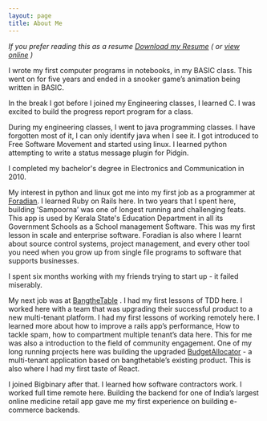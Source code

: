 ```yaml
---
layout: page
title: About Me
---
```


_If you prefer reading this as a resume [Download my Resume](/resume.pdf) ( or [view online](/resume.html) )_

I wrote my first computer programs in notebooks, in my BASIC class. This went on for five years and ended in a snooker game’s animation being written in BASIC.

In the break I got before I joined my Engineering classes, I learned C. I was excited to build the progress report program for a class.

During my engineering classes, I went to java programming classes. I have forgotten most of it, I can only identify java when I see it. I got introduced to Free Software Movement and started using linux. I learned python attempting to write a status message plugin for Pidgin.

I completed my bachelor's degree in Electronics and Communication in 2010.

My interest in python and linux got me into my first job as a programmer at [Foradian](foradian.com). I learned Ruby on Rails here. In two years that I spent here, building 'Sampoorna’ was one of longest running and challenging feats. This app is used by Kerala State's Education Department in all its Government Schools as a School management Software. This was my first lesson in scale and enterprise software.
Foradian is also where I learnt about source control systems, project management, and every other tool you need when you grow up from single file programs to software that supports businesses.

I spent six months working with my friends trying to start up - it failed miserably.

My next job was at [BangtheTable](bangthetable.com) . I had my first lessons of TDD here. I worked here with a team that was upgrading their successful product to a new multi-tenant platform. I had my first lessons of working remotely here. I learned more about how to improve a rails app’s performance, How to tackle spam, how to compartment multiple tenant’s data here. This for me was also a introduction to the field of community engagement. One of my long running projects here was building the upgraded [BudgetAllocator](budgetallocator.com) - a multi-tenant application based on bangthetable’s existing product. This is also where I had my first taste of React.

I joined Bigbinary after that. I learned how software contractors work. I worked full time remote here. Building the backend for one of India’s largest online medicine retail app gave me my first experience on building e-commerce backends. 
